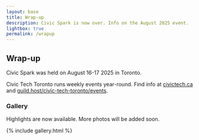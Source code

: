 ```yaml
---
layout: base
title: Wrap-up
description: Civic Spark is now over. Info on the August 2025 event.
lightbox: true
permalink: /wrapup
---
```


## Wrap-up

Civic Spark was held on August 16-17 2025 in Toronto.

Civic Tech Toronto runs weekly events year-round. Find info at [civictech.ca](https://civictech.ca) and [guild.host/civic-tech-toronto/events](https://guild.host/civic-tech-toronto/events).

### Gallery

Highlights are now available. More photos will be added soon.

{% include gallery.html %}
